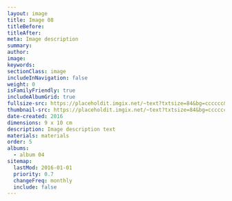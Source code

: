 ```yaml
---
layout: image
title: Image 08
titleBefore:
titleAfter:
meta: Image description
summary:
author:
image:
keywords:
sectionClass: image
includeInNavigation: false
weight: 0
isFamilyFriendly: true
includeAlbumGrid: true
fullsize-src: https://placeholdit.imgix.net/~text?txtsize=84&bg=cccccc&txt=1240x876&w=1240&h=876
thumbnail-src: https://placeholdit.imgix.net/~text?txtsize=84&bg=cccccc&txt=100x100&w=100&h=100
date-created: 2016
dimensions: 9 x 10 cm
description: Image description text
materials: materials
order: 5
albums:
  - album 04
sitemap:
  lastMod: 2016-01-01
  priority: 0.7
  changeFreq: monthly
  include: false
---
```

